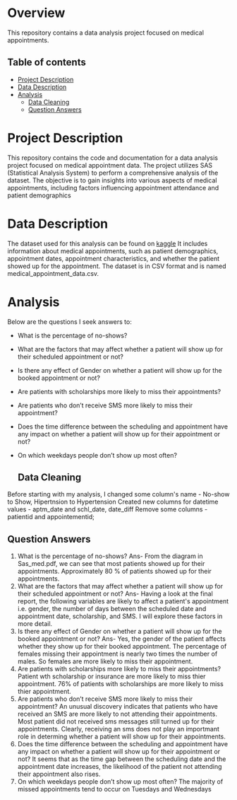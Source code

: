 # Overview
This repository contains a data analysis project focused on medical appointments. 
## Table of contents
- [Project Description](#project-description)
- [Data Description](#data-description)
- [Analysis](#analysis)
  - [Data Cleaning](#data-cleaning)
  - [Question Answers](#question-answers)


# Project Description
This repository contains the code and documentation for a data analysis project focused on medical appointment data. The project utilizes SAS (Statistical Analysis System) to perform a comprehensive analysis of the dataset. The objective is to gain insights into various aspects of medical appointments, including factors influencing appointment attendance and patient demographics

# Data Description
The dataset used for this analysis can be found on [kaggle](https://www.kaggle.com/datasets/joniarroba/noshowappointments?resource=download&select=KaggleV2-May-2016.csv) It includes information about medical appointments, such as patient demographics, appointment dates, appointment characteristics, and whether the patient showed up for the appointment. The dataset is in CSV format and is named medical_appointment_data.csv.

# Analysis 
Below are the questions I seek answers to:
- What is the percentage of no-shows?
- What are the factors that may affect whether a patient will show up for their scheduled appointment or not?
- Is there any effect of Gender on whether a patient will show up for the booked appointment or not?
- Are patients with scholarships more likely to miss their appointments?
- Are patients who don’t receive SMS more likely to miss their appointment?
- Does the time difference between the scheduling and appointment have any impact on whether a patient will show up for their appointment or not?
- On which weekdays people don’t show up most often?

  ## Data Cleaning
Before starting with my analysis,
I changed some column's name - No-show to Show, Hipertnsion to Hypertension 
Created new columns for datetime values - aptm_date and schl_date, date_diff
Remove some columns - patientid and appointementid;

  ## Question Answers
  1. What is the percentage of no-shows? Ans- From the diagram in Sas_med.pdf, we can see that most patients showed up for their appointments. Approximately 80 % of patients showed up for their appointments.
  2. What are the factors that may affect whether a patient will show up for their scheduled appointment or not? Ans- Having a look at the final report, the following variables are likely to affect a patient's appointment i.e. gender, the number of days between the scheduled date and appointment date,  scholarship, and SMS. I will explore these factors in more detail.
  3. Is there any effect of Gender on whether a patient will show up for the booked appointment or not? Ans- Yes, the gender of the patient affects whether they show up for their booked appointment. The percentage of females missing their appointment is nearly two times the number of males. So females are more likely to miss their appointment.
  4. Are patients with scholarships more likely to miss their appointments? Patient wth scholarship or insurance are more likely to miss thier appointment. 76% of patients with scholarships are more likely to miss thier appointment.
  5. Are patients who don’t receive SMS more likely to miss their appointment?
     An unusual discovery indicates that patients who have received an SMS are       more likely to not attending their appointments. Most  patient did not received sms messages still turned up for their appointments. Clearly, receiving an sms does not play an importmant role in determing whether  a patient will show up for their appointments.
  6. Does the time difference between the scheduling and appointment have any impact on whether a patient will show up for their appointment or not?
It seems that as the time gap between the scheduling date and the appointment date increases, the likelihood of the patient not attending their appointment also rises.
  7. On which weekdays people don’t show up most often?
     The majority of missed appointments tend to occur on Tuesdays and Wednesdays
